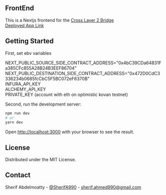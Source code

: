 ## FrontEnd
This is a Nextjs frontend for the <a href="https://github.com/sherifahmed990/Cross-Layer-2-Bridge">Cross Layer 2 Bridge</a><br/>
<a href="https://cross-l2-bridge-app.vercel.app/">Deployed App Link</a>
## Getting Started

First, set ebv variables

NEXT_PUBLIC_SOURCE_SIDE_CONTRACT_ADDRESS="0x4bC39CDa64831Fa385CFc855A28B24B3EEF86704"<br/>
NEXT_PUBLIC_DESTINATION_SIDE_CONTRACT_ADDRESS="0x472D0CdC3336234b0685fcCbC5F5BC072eF6370B"<br/>
INFURA_API_KEY<br/>
ALCHEMY_API_KEY<br/>
PRIVATE_KEY  (account with eth on optimistic kovan testnet)<br/>

Second, run the development server:

```bash
npm run dev
# or
yarn dev
```

Open [http://localhost:3000](http://localhost:3000) with your browser to see the result.


<!-- LICENSE -->
## License

Distributed under the MIT License.

<!-- CONTACT -->
## Contact

Sherif Abdelmoatty - [@SherifA990](https://twitter.com/SherifA990) - sherif.ahmed990@gmail.com
